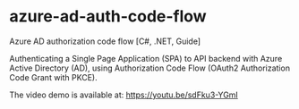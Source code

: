 # azure-ad-auth-code-flow
Azure AD authorization code flow [C#, .NET, Guide]

Authenticating a Single Page Application (SPA) to API backend with Azure Active Directory (AD), using Authorization Code Flow (OAuth2 Authorization Code Grant with PKCE).

The video demo is available at: https://youtu.be/sdFku3-YGmI